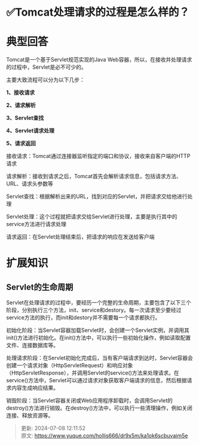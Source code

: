 # ✅Tomcat处理请求的过程是怎么样的？

# 典型回答


Tomcat是一个基于Servlet规范实现的Java Web容器，所以，在接收并处理请求的过程中，Servlet是必不可少的。



主要大致流程可以分为以下几步：



**1、接收请求**

**2、请求解析**

**3、Servlet查找**

**4、Servlet请求处理**

**5、请求返回**



接收请求：Tomcat通过连接器监听指定的端口和协议，接收来自客户端的HTTP请求



请求解析：接收到请求之后，Tomcat首先会解析请求信息，包括请求方法、URL、请求头参数等



Servlet查找：根据解析出来的URL，找到对应的Servlet，并把请求交给他进行处理



Servlet处理：这个过程就把请求交给Servlet进行处理，主要是执行其中的service方法进行请求处理



请求返回：在Servlet处理结束后，把请求的响应在发送给客户端

# 扩展知识


## Servlet的生命周期


Servlet在处理请求的过程中，要经历一个完整的生命周期，主要包含了以下三个阶段，分别执行三个方法，init、service和destory。每一次请求至少要经过service方法的执行，而init和destory并不需要每一个请求都执行。



初始化阶段：当Servlet容器加载Servlet时，会创建一个Servlet实例，并调用其init()方法进行初始化。在init()方法中，可以执行一些初始化操作，例如读取配置文件、连接数据库等。



处理请求阶段：在Servlet初始化完成后，当有客户端请求到达时，Servlet容器会创建一个请求对象（HttpServletRequest）和响应对象（HttpServletResponse），并调用Servlet的service()方法来处理请求。在service()方法中，Servlet可以通过请求对象获取客户端请求的信息，然后根据请求内容生成响应结果。



销毁阶段：当Servlet容器关闭或Web应用程序卸载时，会调用Servlet的destroy()方法进行销毁。在destroy()方法中，可以执行一些清理操作，例如关闭连接、释放资源等。





> 更新: 2024-07-08 12:11:52  
> 原文: <https://www.yuque.com/hollis666/dr9x5m/ka1ok6scbuvaim5e>